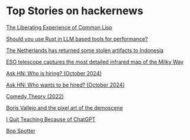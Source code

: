 # Top Stories on hackernews <br />
[The Liberating Experience of Common Lisp](https://ds9soft.com/blog/2024/06/the-liberating-experience-of-common-lisp/)

[Should you use Rust in LLM based tools for performance?](https://bosun.ai/posts/rust-for-genai-performance/)

[The Netherlands has returned some stolen artifacts to Indonesia](https://www.smithsonianmag.com/smart-news/the-netherlands-returned-288-stolen-artifacts-to-indonesia-180985137/)

[ESO telescope captures the most detailed infrared map of the Milky Way](https://www.eso.org/public/news/eso2413/)

[Ask HN: Who is hiring? (October 2024)]()

[Ask HN: Who wants to be hired? (October 2024)]()

[Comedy Theory (2022)](https://rpgadventures.io/post/comedy-theory)

[Boris Vallejo and the pixel art of the demoscene](https://marincomics.com/vallejo-pixelart.html)

[I Quit Teaching Because of ChatGPT](https://time.com/7026050/chatgpt-quit-teaching-ai-essay/)

[Bop Spotter](https://walzr.com/bop-spotter)
